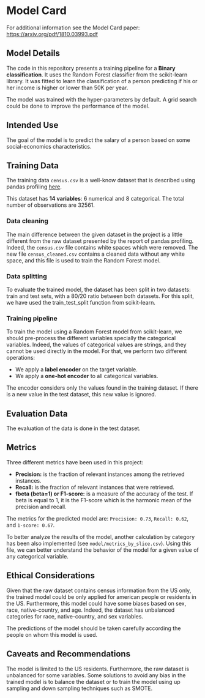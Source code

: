 # Model Card

For additional information see the Model Card paper: https://arxiv.org/pdf/1810.03993.pdf

## Model Details

The code in this repository presents a training pipeline for a **Binary classification**.
It uses the Random Forest classifier from the scikit-learn library. It was fitted to learn
the classification of a person predicting if his or her income is higher or lower than 50K
per year.

The model was trained with the hyper-parameters by default. A grid search could be done to
improve the performance of the model.

## Intended Use

The goal of the model is to predict the salary of a person based on some social-economics
characteristics.

## Training Data

The training data `census.csv` is a well-know dataset that is described using pandas
profiling [here](
https://pandas-profiling.github.io/pandas-profiling/examples/master/census/census_report.html).

This dataset has **14 variables**: 6 numerical and 8 categorical. The total number of
observations are 32561.

### Data cleaning

The main difference between the given dataset in the project is a little different from the
raw dataset presented by the report of pandas profiling. Indeed, the `census.csv` file
contains white spaces which were removed. The new file `census_cleaned.csv` contains a cleaned
data without any white space, and this file is used to train the Random Forest model.

### Data splitting

To evaluate the trained model, the dataset has been split in two datasets: train and test sets,
with a 80/20 ratio between both datasets. For this split, we have used the train_test_split
function from scikit-learn.

### Training pipeline

To train the model using a Random Forest model from scikit-learn, we should pre-process the
different variables specially the categorical variables. Indeed, the values of categorical values
are strings, and they cannot be used directly in the model. For that, we perform two different
operations:

* We apply a **label encoder** on the target variable.
* We apply a **one-hot encoder** to all categorical variables.

The encoder considers only the values found in the training dataset. If there is a new value in
the test dataset, this new value is ignored.

## Evaluation Data

The evaluation of the data is done in the test dataset.

## Metrics

Three different metrics have been used in this project:

* **Precision:** is the fraction of relevant instances among the retrieved instances.
* **Recall:** is the fraction of relevant instances that were retrieved.
* **fbeta (beta=1) or F1-score:** is a measure of the accuracy of the test. If beta is equal to 1,
    it is the F1-score which is the harmonic mean of the precision and recall.

The metrics for the predicted model are: `Precision: 0.73`, `Recall: 0.62`, and `1-score: 0.67`.

To better analyze the results of the model, another calculation by category has been also
implemented (see `model/metrics_by_slice.csv`). Using this file, we can better understand the
behavior of the model for a given value of any categorical variable.

## Ethical Considerations

Given that the raw dataset contains census information from the US only, the trained model
could be only applied for american people or residents in the US. Furthermore, this model
could have some biases based on sex, race, native-country, and age. Indeed, the dataset has
unbalanced categories for race, native-country, and sex variables.

The predictions of the model should be taken carefully according the people on whom this
model is used.

## Caveats and Recommendations

The model is limited to the US residents. Furthermore, the raw dataset is unbalanced for
some variables. Some solutions to avoid any bias in the trained model is to balance the
dataset or to train the model using up sampling and down sampling techniques such as SMOTE.
